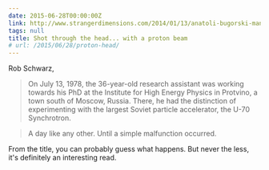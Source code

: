 ```yaml
---
date: 2015-06-28T00:00:00Z
link: http://www.strangerdimensions.com/2014/01/13/anatoli-bugorski-man-survived-proton-beam/
tags: null
title: Shot through the head... with a proton beam
# url: /2015/06/28/proton-head/
---
```


Rob Schwarz,

> On July 13, 1978, the 36-year-old research assistant was working towards his PhD at the Institute for High Energy Physics in Protvino, a town south of Moscow, Russia. There, he had the distinction of experimenting with the largest Soviet particle accelerator, the U-70 Synchrotron.

>A day like any other. Until a simple malfunction occurred.

From the title, you can probably guess what happens. But never the less, it's definitely an interesting read.